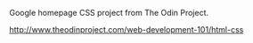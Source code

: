 Google homepage CSS project from The Odin Project.

http://www.theodinproject.com/web-development-101/html-css
